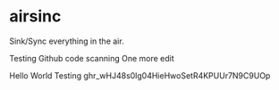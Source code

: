 airsinc
=======

Sink/Sync everything in the air. 

Testing Github code scanning
One more edit

Hello World Testing
ghr_wHJ48s0lg04HieHwoSetR4KPUUr7N9C9UOp
